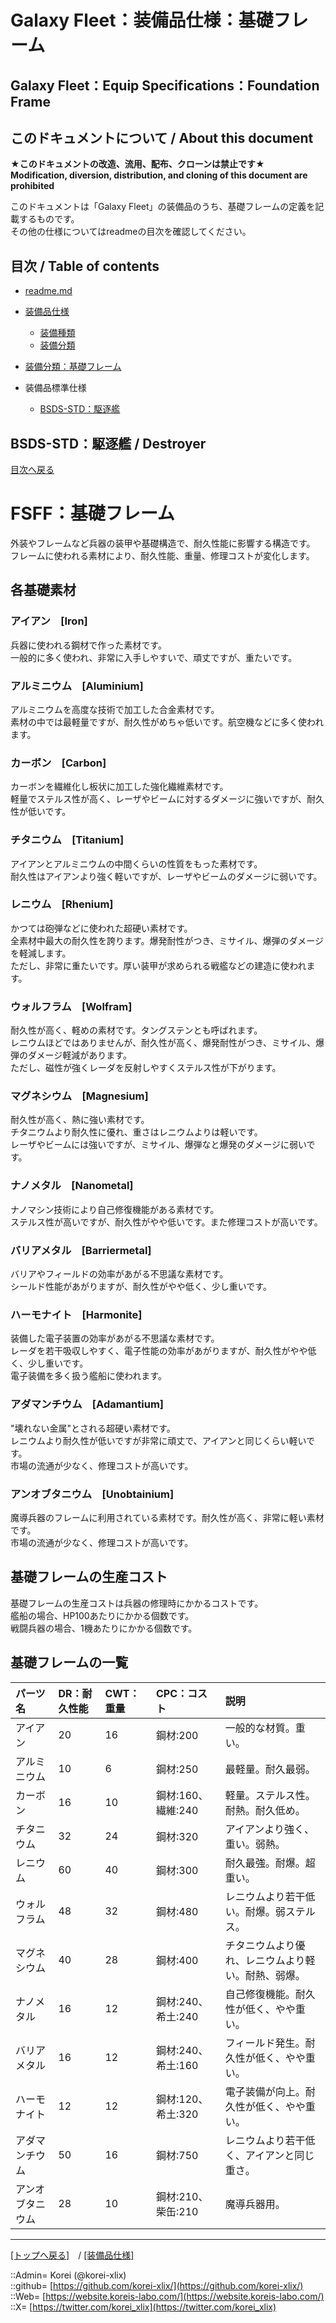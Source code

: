 # Galaxy Fleet：装備品仕様：基礎フレーム

## Galaxy Fleet：Equip Specifications：Foundation Frame

## このドキュメントについて / About this document

**★このドキュメントの改造、流用、配布、クローンは禁止です★**  
    **Modification, diversion, distribution, and cloning of this document are prohibited**  
  
このドキュメントは「Galaxy Fleet」の装備品のうち、基礎フレームの定義を記載するものです。  
その他の仕様についてはreadmeの目次を確認してください。  





## 目次 / Table of contents

* [readme.md](/readme.md)

* [装備品仕様](/equip/readme.md)
  * [装備種類](/strategypart/readme.md#装備種類--equip-kind)
  * [装備分類](/equip/readme.md#装備分類--equip-class)

* [装備分類：基礎フレーム](/equip/readme.md#fsff基礎フレーム--foundation-frame)

* 装備品標準仕様
  * [BSDS-STD：駆逐艦](#aDestroyer)





## BSDS-STD：駆逐艦 / Destroyer

[目次へ戻る](#目次--table-of-contents)  
  





# FSFF：基礎フレーム <a name="aFoundationFrame"></a>
外装やフレームなど兵器の装甲や基礎構造で、耐久性能に影響する構造です。  
フレームに使われる素材により、耐久性能、重量、修理コストが変化します。  

## 各基礎素材

### アイアン　[Iron]  
兵器に使われる鋼材で作った素材です。  
一般的に多く使われ、非常に入手しやすいで、頑丈ですが、重たいです。  


### アルミニウム　[Aluminium]  
アルミニウムを高度な技術で加工した合金素材です。  
素材の中では最軽量ですが、耐久性がめちゃ低いです。航空機などに多く使われます。  


### カーボン　[Carbon]  
カーボンを繊維化し板状に加工した強化繊維素材です。  
軽量でステルス性が高く、レーザやビームに対するダメージに強いですが、耐久性が低いです。  


### チタニウム　[Titanium]  
アイアンとアルミニウムの中間くらいの性質をもった素材です。  
耐久性はアイアンより強く軽いですが、レーザやビームのダメージに弱いです。  


### レニウム　[Rhenium]  
かつては砲弾などに使われた超硬い素材です。  
全素材中最大の耐久性を誇ります。爆発耐性がつき、ミサイル、爆弾のダメージを軽減します。  
ただし、非常に重たいです。厚い装甲が求められる戦艦などの建造に使われます。  


### ウォルフラム　[Wolfram]  
耐久性が高く、軽めの素材です。タングステンとも呼ばれます。  
レニウムほどではありませんが、耐久性が高く、爆発耐性がつき、ミサイル、爆弾のダメージ軽減があります。  
ただし、磁性が強くレーダを反射しやすくステルス性が下がります。  


### マグネシウム　[Magnesium]  
耐久性が高く、熱に強い素材です。  
チタニウムより耐久性に優れ、重さはレニウムよりは軽いです。  
レーザやビームには強いですが、ミサイル、爆弾なと爆発のダメージに弱いです。  


### ナノメタル　[Nanometal]  
ナノマシン技術により自己修復機能がある素材です。  
ステルス性が高いですが、耐久性がやや低いです。また修理コストが高いです。  


### バリアメタル　[Barriermetal]  
バリアやフィールドの効率があがる不思議な素材です。  
シールド性能があがりますが、耐久性がやや低く、少し重いです。  


### ハーモナイト　[Harmonite]  
装備した電子装置の効率があがる不思議な素材です。  
レーダを若干吸収しやすく、電子性能の効率があがりますが、耐久性がやや低く、少し重いです。   
電子装備を多く扱う艦船に使われます。  


### アダマンチウム　[Adamantium]  
"壊れない金属"とされる超硬い素材です。  
レニウムより耐久性が低いですが非常に頑丈で、アイアンと同じくらい軽いです。  
市場の流通が少なく、修理コストが高いです。  


### アンオブタニウム　[Unobtainium]  
魔導兵器のフレームに利用されている素材です。耐久性が高く、非常に軽い素材です。  
市場の流通が少なく、修理コストが高いです。  



## 基礎フレームの生産コスト
基礎フレームの生産コストは兵器の修理時にかかるコストです。  
艦船の場合、HP100あたりにかかる個数です。  
戦闘兵器の場合、1機あたりにかかる個数です。  



## 基礎フレームの一覧

|パーツ名  |DR：耐久性能  |CWT：重量 |CPC：コスト |説明  |
|:--|:--|:--|:--|:--|
|アイアン          |20 |16 |鋼材:200  |一般的な材質。重い。   |
|アルミニウム      |10 | 6 |鋼材:250  |最軽量。耐久最弱。   |
|カーボン          |16 |10 |鋼材:160、繊維:240  |軽量。ステルス性。耐熱。耐久低め。   |
|チタニウム        |32 |24 |鋼材:320  |アイアンより強く、重い。弱熱。   |
|レニウム          |60 |40 |鋼材:300  |耐久最強。耐爆。超重い。   |
|ウォルフラム      |48 |32 |鋼材:480  |レニウムより若干低い。耐爆。弱ステルス。   |
|マグネシウム      |40 |28 |鋼材:400  |チタニウムより優れ、レニウムより軽い。耐熱、弱爆。  |
|ナノメタル        |16 |12 |鋼材:240、希土:240  |自己修復機能。耐久性が低く、やや重い。  |
|バリアメタル      |16 |12 |鋼材:240、希土:160  |フィールド発生。耐久性が低く、やや重い。   |
|ハーモナイト      |12 |12 |鋼材:120、希土:320  |電子装備が向上。耐久性が低く、やや重い。  |
|アダマンチウム    |50 |16 |鋼材:750  |レニウムより若干低く、アイアンと同じ重さ。  |
|アンオブタニウム  |28 |10 |鋼材:210、柴缶:210  |魔導兵器用。  |












***
[[トップへ戻る]](/readme.md)　/
[[装備品仕様]](/equip/readme.md)  
  
::Admin= Korei (@korei-xlix)  
::github= [https://github.com/korei-xlix/](https://github.com/korei-xlix/)  
::Web= [https://website.koreis-labo.com/](https://website.koreis-labo.com/)  
::X= [https://twitter.com/korei_xlix](https://twitter.com/korei_xlix)  
